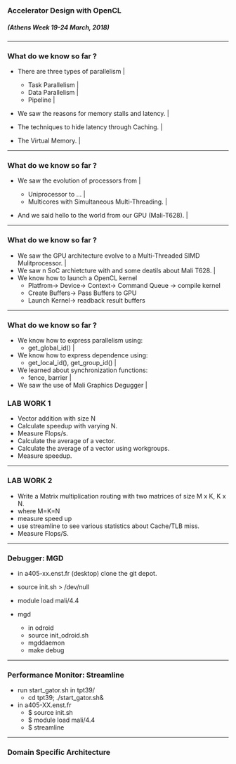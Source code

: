 ### Accelerator Design with OpenCL
##### (Athens Week 19-24 March, 2018) 
---
### What do we know so far ?
- There are three types of parallelism |
	- Task Parallelism |
	- Data Parallelism |
	- Pipeline |
- We saw the reasons for memory stalls and latency. |

- The techniques to hide latency through Caching. |

- The Virtual Memory. |
---
### What do we know so far ?
- We saw the evolution of processors from |
	- Uniprocessor to ... |
	- Multicores with Simultaneous Multi-Threading. |

- And we said hello to the world from our GPU (Mali-T628). |
---
### What do we know so far ?
- We saw the GPU architecture evolve to a Multi-Threaded SIMD Mulitprocessor. |
- We saw n SoC archietcture with and some deatils about Mali T628. |
- We know how to launch a OpenCL kernel
	- Platfrom-> Device-> Context-> Command Queue -> compile kernel
	- Create Buffers-> Pass Buffers to GPU 
	- Launch Kernel-> readback result buffers
---
### What do we know so far ?
- We know how to express parallelism using:
	- get_global_id() |
- We know how to express dependence using:
	- get_local_id(), get_group_id() |
- We learned about synchronization functions:
	- fence, barrier |
- We saw the use of Mali Graphics Degugger |


### LAB WORK 1
- Vector addition with size N 
- Calculate speedup with varying N.
- Measure Flops/s.
- Calculate the average of a vector.
- Calculate the average of a vector using workgroups.
- Measure speedup.
---
### LAB WORK 2
- Write a Matrix multiplication routing with two matrices of size M x K, K x N.
- where M=K=N
- measure speed up
- use streamline to see various statistics about Cache/TLB miss.
- Measure Flops/S.
---
### Debugger: MGD
* in a405-xx.enst.fr (desktop) clone the git depot.
* source init.sh > /dev/null
* module load mali/4.4
* mgd

	* in odroid
	* source init_odroid.sh
	* mgddaemon
	* make debug
---
### Performance Monitor: Streamline
* run start_gator.sh in tpt39/
	* cd tpt39; ./start_gator.sh&
* in a405-XX.enst.fr
	* $ source init.sh
	* $ module load mali/4.4
	* $ streamline
---
### Domain Specific Architecture

